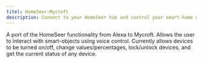 ```yaml
---
titel: HomeSeer-Mycroft
description: Connect to your HomeSeer hub and control your smart-home devices using Mycroft
---
```

A port of the HomeSeer functionality from Alexa to Mycroft. Allows the user to interact with smart-objects using voice
control. Currently allows devices to be turned on/off, change values/percentages, lock/unlock devices, and get the
current status of any device.
